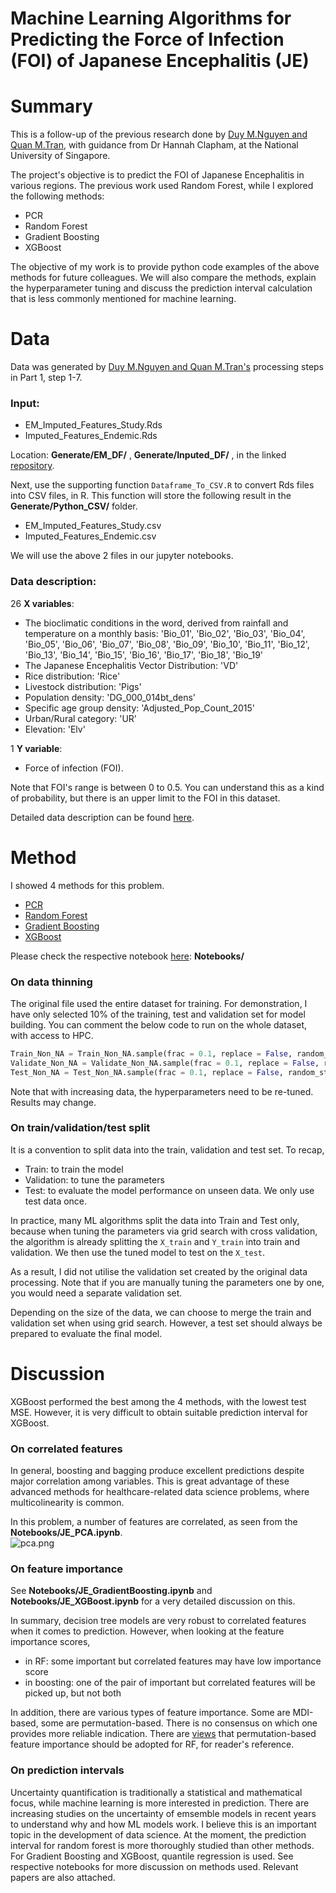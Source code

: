 # Machine Learning Algorithms for Predicting the Force of Infection (FOI) of Japanese Encephalitis (JE)
# Summary
This is a follow-up of the previous research done by [Duy M.Nguyen and Quan M.Tran](https://github.com/m2man/JERFOUCRU), with guidance from Dr Hannah Clapham, at the National University of Singapore. 

The project's objective is to predict the FOI of Japanese Encephalitis in various regions. The previous work used Random Forest, while I explored the following methods: 

- PCR
- Random Forest
- Gradient Boosting
- XGBoost

The objective of my work is to provide python code examples of the above methods for future colleagues. We will also compare the methods, explain the hyperparameter tuning and discuss the prediction interval calculation that is less commonly mentioned for machine learning.  

# Data
Data was generated by [Duy M.Nguyen and Quan M.Tran's](https://github.com/m2man/JERFOUCRU) processing steps in Part 1, step 1-7. 

### Input: 
- EM_Imputed_Features_Study.Rds
- Imputed_Features_Endemic.Rds

Location: **Generate/EM_DF/** , **Generate/Inputed_DF/** , in the linked [repository](https://github.com/m2man/JERFOUCRU/tree/master/Training_RF/Generate). 

Next, use the supporting function `Dataframe_To_CSV.R` to convert Rds files into CSV files, in R. This function will store the following result in the **Generate/Python_CSV/** folder.

- EM_Imputed_Features_Study.csv
- Imputed_Features_Endemic.csv 

We will use the above 2 files in our jupyter notebooks. 

### Data description:
26 **X variables**:

- The bioclimatic conditions in the word, derived from rainfall and temperature on a monthly basis: 
'Bio_01', 'Bio_02', 'Bio_03', 'Bio_04', 'Bio_05', 'Bio_06', 'Bio_07', 'Bio_08', 'Bio_09', 'Bio_10', 'Bio_11', 'Bio_12', 'Bio_13', 'Bio_14', 'Bio_15', 'Bio_16', 'Bio_17', 'Bio_18', 'Bio_19'
- The Japanese Encephalitis Vector Distribution: 'VD'
- Rice distribution: 'Rice'
- Livestock distribution: 'Pigs'
- Population density: 'DG_000_014bt_dens'
- Specific age group density: 'Adjusted_Pop_Count_2015'
- Urban/Rural category: 'UR'
- Elevation: 'Elv'

1 **Y variable**: 
- Force of infection (FOI). 

Note that FOI's range is between 0 to 0.5. You can understand this as a kind of probability, but there is an upper limit to the FOI in this dataset. 

Detailed data description can be found [here](https://github.com/m2man/JERFOUCRU/tree/master/Writing%20Documents).

# Method
I showed 4 methods for this problem. 
- [PCR](https://github.com/JieSun1990/Predicting_Japanese_Encephalitis/blob/main/Notebooks/JE_PCA.ipynb)
- [Random Forest](https://github.com/JieSun1990/Predicting_Japanese_Encephalitis/blob/main/Notebooks/JE_RandomForest.ipynb)
- [Gradient Boosting](https://github.com/JieSun1990/Predicting_Japanese_Encephalitis/blob/main/Notebooks/JE_GradientBoosting.ipynb)
- [XGBoost](https://github.com/JieSun1990/Predicting_Japanese_Encephalitis/blob/main/Notebooks/JE_XGBoost.ipynb)

Please check the respective notebook [here](https://github.com/JieSun1990/Predicting_Japanese_Encephalitis/tree/main/Notebooks): **Notebooks/**

### On data thinning
The original file used the entire dataset for training. For demonstration, I have only selected 10% of the training, test and validation set for model building. 
You can comment the below code to run on the whole dataset, with access to HPC. 

```python
Train_Non_NA = Train_Non_NA.sample(frac = 0.1, replace = False, random_state = 1)
Validate_Non_NA = Validate_Non_NA.sample(frac = 0.1, replace = False, random_state = 1)
Test_Non_NA = Test_Non_NA.sample(frac = 0.1, replace = False, random_state = 1)
```
Note that with increasing data, the hyperparameters need to be re-tuned. Results may change. 

### On train/validation/test split

It is a convention to split data into the train, validation and test set. To recap,
- Train: to train the model
- Validation: to tune the parameters
- Test: to evaluate the model performance on unseen data. We only use test data once.

In practice, many ML algorithms split the data into Train and Test only, because when tuning the parameters via grid search with cross validation, the algorithm is already splitting the `X_train` and `Y_train` into train and validation. We then use the tuned model to test on the `X_test`. 

As a result, I did not utilise the validation set created by the original data processing. Note that if you are manually tuning the parameters one by one, you would need a separate validation set. 

Depending on the size of the data, we can choose to merge the train and validation set when using grid search. However, a test set should always be prepared to evaluate the final model. 


# Discussion
XGBoost performed the best among the 4 methods, with the lowest test MSE. However, it is very difficult to obtain suitable prediction interval for XGBoost.

### On correlated features
In general, boosting and bagging produce excellent predictions despite major correlation among variables. This is great advantage of these advanced methods for healthcare-related data science problems, where multicolinearity is common. 

In this problem, a number of features are correlated, as seen from the **Notebooks/JE_PCA.ipynb**.  
![pca.png](https://i.postimg.cc/v8VSqvGZ/pca.png)

### On feature importance
See **Notebooks/JE_GradientBoosting.ipynb** and **Notebooks/JE_XGBoost.ipynb** for a very detailed discussion on this. 

In summary, decision tree models are very robust to correlated features when it comes to prediction. However, when looking at the feature importance scores,
- in RF: some important but correlated features may have low importance score
- in boosting: one of the pair of important but correlated features will be picked up, but not both

In addition, there are various types of feature importance. Some are MDI-based, some are permutation-based. There is no consensus on which one provides more reliable indication. There are [views](https://explained.ai/rf-importance/) that permutation-based feature importance should be adopted for RF, for reader's reference. 

### On prediction intervals
Uncertainty quantification is traditionally a statistical and mathematical focus, while machine learning is more interested in prediction. There are increasing studies on the uncertainty of emsemble models in recent years to understand why and how ML models work. I believe this is an important topic in the development of data science. 
At the moment, the prediction interval for random forest is more thoroughly studied than other methods. For Gradient Boosting and XGBoost, quantile regression is used. 
See respective notebooks for more discussion on methods used. Relevant papers are also attached. 



